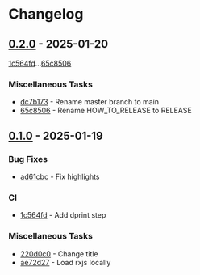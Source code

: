 # Changelog

## [0.2.0](https://github.com/rodmoioliveira/soccer-knockout-standings/compare/0.1.0...0.2.0) - 2025-01-20

[1c564fd](https://github.com/rodmoioliveira/soccer-knockout-standings/commit/1c564fd34c762d25fe9c1f88b48cca3d0288d63e)...[65c8506](https://github.com/rodmoioliveira/soccer-knockout-standings/commit/65c8506905c5d0a8e41c3e82d930e7d617945b2d)

### Miscellaneous Tasks

- [dc7b173](https://github.com/rodmoioliveira/soccer-knockout-standings/commit/dc7b173a2394c53ce53e734c959be7087095fb59) - Rename master branch to main
- [65c8506](https://github.com/rodmoioliveira/soccer-knockout-standings/commit/65c8506905c5d0a8e41c3e82d930e7d617945b2d) - Rename HOW_TO_RELEASE to RELEASE

## [0.1.0](https://github.com/rodmoioliveira/soccer-knockout-standings/compare/...0.1.0) - 2025-01-19

### Bug Fixes

- [ad61cbc](https://github.com/rodmoioliveira/soccer-knockout-standings/commit/ad61cbc3de7553d1219b3b27fba6458a73760c72) - Fix highlights

### CI

- [1c564fd](https://github.com/rodmoioliveira/soccer-knockout-standings/commit/1c564fd34c762d25fe9c1f88b48cca3d0288d63e) - Add dprint step

### Miscellaneous Tasks

- [220d0c0](https://github.com/rodmoioliveira/soccer-knockout-standings/commit/220d0c07d88a5676fd45c68234e780147920c020) - Change title
- [ae72d27](https://github.com/rodmoioliveira/soccer-knockout-standings/commit/ae72d27f2f4c6862af5e8a65b2c76f6ca3309224) - Load rxjs locally

